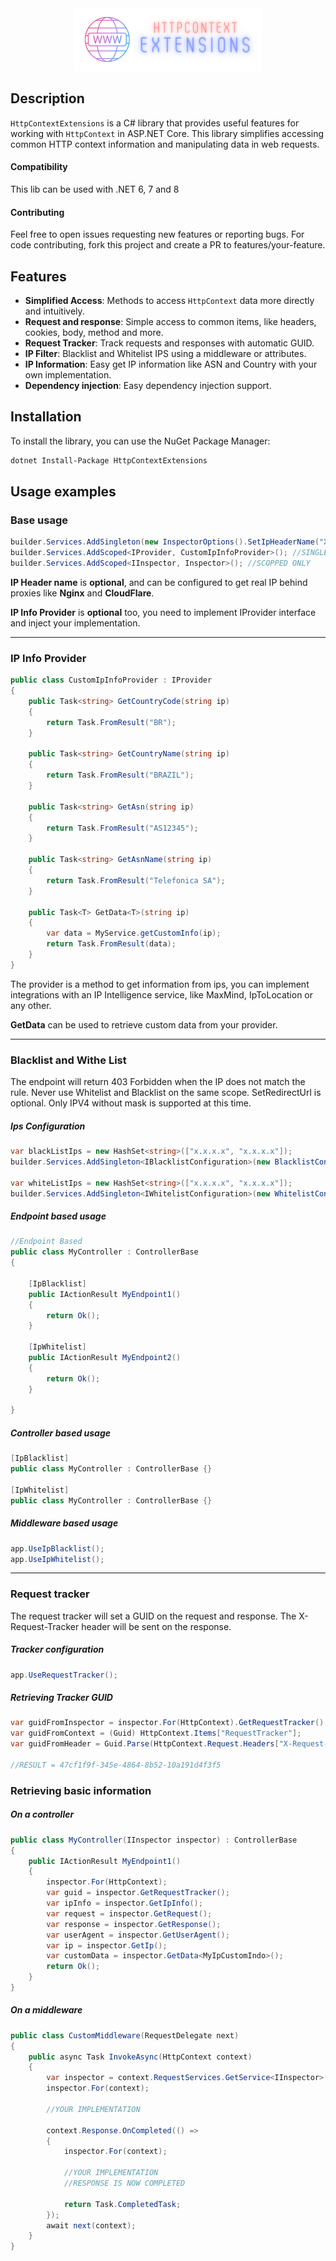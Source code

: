 <div align="center" style="text-align: center;">
<img src="./logo.png" alt="Logo" />
</div>

## Description

`HttpContextExtensions` is a C# library that provides useful features for working with `HttpContext` in ASP.NET Core. This library simplifies accessing common HTTP context information and manipulating data in web requests.

#### Compatibility

This lib can be used with .NET 6, 7 and 8

#### Contributing

Feel free to open issues requesting new features or reporting bugs.
For code contributing, fork this project and create a PR to features/your-feature.

## Features

- **Simplified Access**: Methods to access `HttpContext` data more directly and intuitively.
- **Request and response**: Simple access to common items, like headers, cookies, body, method and more.
- **Request Tracker**: Track requests and responses with automatic GUID.
- **IP Filter**: Blacklist and Whitelist IPS using a middleware or attributes.
- **IP Information**: Easy get IP information like ASN and Country with your own implementation.
- **Dependency injection**: Easy dependency injection support.

## Installation

To install the library, you can use the NuGet Package Manager:

```bash
dotnet Install-Package HttpContextExtensions
```

## Usage examples

### Base usage

```csharp
builder.Services.AddSingleton(new InspectorOptions().SetIpHeaderName("X-Real-IP")); //SINGLETON OR SCOPPED
builder.Services.AddScoped<IProvider, CustomIpInfoProvider>(); //SINGLETON OR SCOPPED, YOUR CHOICE
builder.Services.AddScoped<IInspector, Inspector>(); //SCOPPED ONLY
```

**IP Header name** is **optional**, and can be configured to get real IP behind proxies like **Nginx** and **CloudFlare**.

**IP Info Provider** is **optional** too, you need to implement IProvider interface and inject your implementation.

---

### IP Info Provider

```csharp
public class CustomIpInfoProvider : IProvider
{
    public Task<string> GetCountryCode(string ip)
    {
        return Task.FromResult("BR");
    }

    public Task<string> GetCountryName(string ip)
    {
        return Task.FromResult("BRAZIL");
    }

    public Task<string> GetAsn(string ip)
    {
        return Task.FromResult("AS12345");
    }

    public Task<string> GetAsnName(string ip)
    {
        return Task.FromResult("Telefonica SA");
    }

    public Task<T> GetData<T>(string ip)
    {
        var data = MyService.getCustomInfo(ip);
        return Task.FromResult(data);
    }
}
```

The provider is a method to get information from ips, you can implement integrations
with an IP Intelligence service, like MaxMind, IpToLocation or any other.

**GetData** can be used to retrieve custom data from your provider.

---

### Blacklist and Withe List

The endpoint will return 403 Forbidden when the IP does not match the rule.
Never use Whitelist and Blacklist on the same scope.
SetRedirectUrl is optional.
Only IPV4 without mask is supported at this time.

##### Ips Configuration

```csharp
var blackListIps = new HashSet<string>(["x.x.x.x", "x.x.x.x"]);
builder.Services.AddSingleton<IBlacklistConfiguration>(new BlacklistConfiguration(blackListIps).SetRedirectUrl("https://google.com"));

var whiteListIps = new HashSet<string>(["x.x.x.x", "x.x.x.x"]);
builder.Services.AddSingleton<IWhitelistConfiguration>(new WhitelistConfiguration(whiteListIps).SetRedirectUrl("https://google.com"))
```

##### Endpoint based usage

```csharp
//Endpoint Based
public class MyController : ControllerBase
{

    [IpBlacklist]
    public IActionResult MyEndpoint1()
    {
        return Ok();
    }
    
    [IpWhitelist]
    public IActionResult MyEndpoint2()
    {
        return Ok();
    }
    
}
```

##### Controller based usage

```csharp
[IpBlacklist]
public class MyController : ControllerBase {}

[IpWhitelist]
public class MyController : ControllerBase {}
```

##### Middleware based usage

```csharp
app.UseIpBlacklist();
app.UseIpWhitelist();
```

---

### Request tracker

The request tracker will set a GUID on the request and response.
The X-Request-Tracker header will be sent on the response.

##### Tracker configuration

```csharp
app.UseRequestTracker();
```

##### Retrieving Tracker GUID

```csharp
var guidFromInspector = inspector.For(HttpContext).GetRequestTracker();
var guidFromContext = (Guid) HttpContext.Items["RequestTracker"];
var guidFromHeader = Guid.Parse(HttpContext.Request.Headers["X-Request-Tracker"]);
        
//RESULT = 47cf1f9f-345e-4864-8b52-10a191d4f3f5
```

### Retrieving basic information

##### On a controller

```csharp
public class MyController(IInspector inspector) : ControllerBase
{
    public IActionResult MyEndpoint1()
    {
        inspector.For(HttpContext);
        var guid = inspector.GetRequestTracker();
        var ipInfo = inspector.GetIpInfo();
        var request = inspector.GetRequest();
        var response = inspector.GetResponse();
        var userAgent = inspector.GetUserAgent();
        var ip = inspector.GetIp();
        var customData = inspector.GetData<MyIpCustomIndo>();
        return Ok();
    }
}
```

##### On a middleware

```csharp
public class CustomMiddleware(RequestDelegate next)
{
    public async Task InvokeAsync(HttpContext context)
    {
        var inspector = context.RequestServices.GetService<IInspector>();
        inspector.For(context);
        
        //YOUR IMPLEMENTATION
        
        context.Response.OnCompleted(() =>
        {
            inspector.For(context);
            
            //YOUR IMPLEMENTATION
            //RESPONSE IS NOW COMPLETED
            
            return Task.CompletedTask;
        });
        await next(context);
    }
}
```
